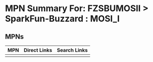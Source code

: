



# MPN Summary For: FZSBUMOSII > SparkFun-Buzzard : MOSI_I

## MPNs
  

|MPN|Direct Links|Search Links|
| :--- | :--- | :--- |
||||
